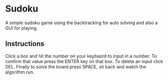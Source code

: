 # Sudoku

A simple sudoku game using the backtracking for auto solving and also a GUI for playing.

## Instructions

Click a box and hit the number on your keybaord to input in a number. To confirm that value press the ENTER key on that box. To delete an input click DEL. Finally to solve the board press SPACE, sit back and watch the algorithm run.
